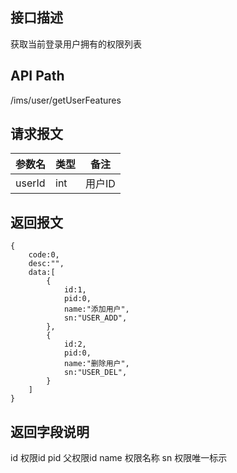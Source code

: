 ## 接口描述
获取当前登录用户拥有的权限列表
## API Path
/ims/user/getUserFeatures
## 请求报文
|参数名|类型|备注|
|------|----|----|
|userId|int|用户ID|
## 返回报文
	{
		code:0,
		desc:"",
		data:[
			{
				id:1,
				pid:0,
				name:"添加用户",
				sn:"USER_ADD",
			},
			{
				id:2,
				pid:0,
				name:"删除用户",
				sn:"USER_DEL",
			}
		]
	}
	
## 返回字段说明
id 权限id
pid 父权限id
name 权限名称
sn 权限唯一标示

